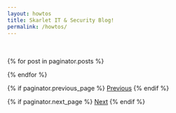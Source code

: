 ```yaml
---
layout: howtos
title: Skarlet IT & Security Blog!
permalink: /howtos/
---
```

<br><br>
{% for post in paginator.posts %}
  <!-- Same loop as before for displaying posts -->
{% endfor %}

<!-- Pagination navigation -->
<div class="pagination">
  {% if paginator.previous_page %}
    <a href="{{ paginator.previous_page_path }}" class="prev">Previous</a>
  {% endif %}
  
  {% if paginator.next_page %}
    <a href="{{ paginator.next_page_path }}" class="next">Next</a>
  {% endif %}
</div>
<br><br>